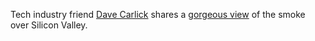 Tech industry friend <a href="http://scripting.com/davenet/stories/IntroducingDaveCarlick.html">Dave Carlick</a> shares a <a href="http://scripting.com/images/2020/09/10/carlickValley.png">gorgeous view</a> of the smoke over Silicon Valley.
